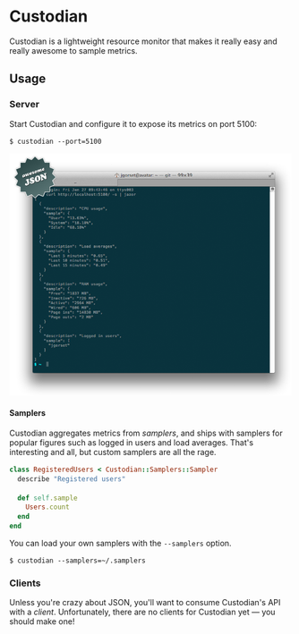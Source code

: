 # Custodian

Custodian is a lightweight resource monitor that makes it really easy
and really awesome to sample metrics.

## Usage

### Server

Start Custodian and configure it to expose its metrics on port 5100:

    $ custodian --port=5100

![Example](https://github.com/jgorset/custodian/raw/master/docs/images/example.png)

#### Samplers

Custodian aggregates metrics from *samplers*, and ships with samplers for popular figures
such as logged in users and load averages. That's interesting and all, but custom
samplers are all the rage.

```ruby
class RegisteredUsers < Custodian::Samplers::Sampler
  describe "Registered users"

  def self.sample
    Users.count
  end
end
```

You can load your own samplers with the `--samplers` option.

    $ custodian --samplers=~/.samplers

### Clients

Unless you're crazy about JSON, you'll want to consume Custodian's API with a
*client*. Unfortunately, there are no clients for Custodian yet — you should make one!
